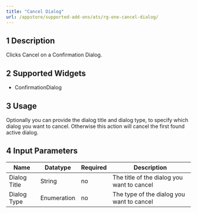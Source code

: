 ```yaml
---
title: "Cancel Dialog"
url: /appstore/supported-add-ons/ats/rg-one-cancel-dialog/
---
```


## 1 Description

Clicks Cancel on a Confirmation Dialog.

## 2 Supported Widgets

* ConfirmationDialog

## 3 Usage

Optionally you can provide the dialog title and dialog type, to specify which dialog you want to cancel. Otherwise this action will cancel the first found active dialog.     

## 4 Input Parameters

Name | Datatype | Required | Description
--- | --- | --- | ---
Dialog Title | String | no | The title of the dialog you want to cancel
Dialog Type | Enumeration | no | The type of the dialog you want to cancel
